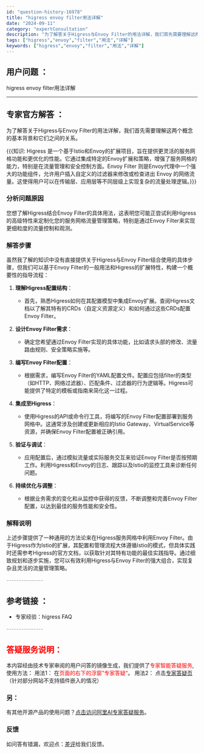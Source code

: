 ```yaml
---
id: "question-history-16978"
title: "higress envoy filter用法详解"
date: "2024-09-11"
category: "expertConsultation"
description: "为了解答关于Higress与Envoy Filter的用法详解，我们首先需要理解这两个概念的基本背景和它们之间的关系。知识: Higress 是一个基于Istio和Envoy的扩展项目，旨在提供更灵活的服务网格功能和更优化的性能。它通过集成特定的Envoy扩展和策略，增强了服务网格的能力，特别是在流"
tags: ["higress","envoy","filter","用法","详解"]
keywords: ["higress","envoy","filter","用法","详解"]
---
```


## 用户问题 ： 
 higress envoy filter用法详解  

---------------
## 专家官方解答 ：

为了解答关于Higress与Envoy Filter的用法详解，我们首先需要理解这两个概念的基本背景和它们之间的关系。

{{{知识: Higress 是一个基于Istio和Envoy的扩展项目，旨在提供更灵活的服务网格功能和更优化的性能。它通过集成特定的Envoy扩展和策略，增强了服务网格的能力，特别是在流量管理和安全控制方面。Envoy Filter 则是Envoy代理中一个强大的功能组件，允许用户插入自定义的过滤器来修改或检查进出 Envoy 的网络流量。这使得用户可以在传输层、应用层等不同层级上实现复杂的流量处理逻辑。}}}

### 分析问题原因

您想了解Higress结合Envoy Filter的具体用法，这表明您可能正尝试利用Higress的高级特性来定制化您的服务网格流量管理策略，特别是通过Envoy Filter来实现更细粒度的流量控制和观测。

### 解答步骤

虽然我了解的知识中没有直接提供关于Higress与Envoy Filter结合使用的具体步骤，但我们可以基于Envoy Filter的一般用法和Higress的扩展特性，构建一个概要性的指导流程：

1. **理解Higress配置结构**：
   - 首先，熟悉Higress如何在其配置模型中集成Envoy扩展。查阅Higress文档以了解其特有的CRDs（自定义资源定义）和如何通过这些CRDs配置Envoy Filter。

2. **设计Envoy Filter需求**：
   - 确定您希望通过Envoy Filter实现的具体功能，比如请求头部的修改、流量路由规则、安全策略实施等。

3. **编写Envoy Filter配置**：
   - 根据需求，编写Envoy Filter的YAML配置文件。配置应包括filter的类型（如HTTP、网络过滤器）、匹配条件、过滤器的行为逻辑等。Higress可能提供了特定的模板或指南来简化这一过程。

4. **集成至Higress**：
   - 使用Higress的API或命令行工具，将编写的Envoy Filter配置部署到服务网格中。这通常涉及创建或更新相应的Istio Gateway、VirtualService等资源，并确保Envoy Filter配置被正确引用。

5. **验证与调试**：
   - 应用配置后，通过模拟流量或实际服务交互来验证Envoy Filter是否按预期工作。利用Higress和Envoy的日志、跟踪以及Istio的监控工具来诊断任何问题。

6. **持续优化与调整**：
   - 根据业务需求的变化和从监控中获得的反馈，不断调整和完善Envoy Filter配置，以达到最佳的服务性能和安全性。

### 解释说明

上述步骤提供了一种通用的方法论来在Higress服务网格中利用Envoy Filter。由于Higress作为Istio的扩展，其配置和管理流程大体遵循Istio的模式，但具体实践时还需参考Higress的官方文档，以获取针对其特有功能的最佳实践指导。通过细致规划和逐步实施，您可以有效利用Higress与Envoy Filter的强大组合，实现复杂且灵活的流量管理策略。


<font color="#949494">---------------</font> 


## 参考链接 ：

* 专家经验：higress FAQ 


 <font color="#949494">---------------</font> 
 


## <font color="#FF0000">答疑服务说明：</font> 

本内容经由技术专家审阅的用户问答的镜像生成，我们提供了<font color="#FF0000">专家智能答疑服务</font>,使用方法：
用法1： 在<font color="#FF0000">页面的右下的浮窗”专家答疑“</font>。
用法2： 点击[专家答疑页](https://answer.opensource.alibaba.com/docs/intro)（针对部分网站不支持插件嵌入的情况）
### 另：


有其他开源产品的使用问题？[点击访问阿里AI专家答疑服务](https://answer.opensource.alibaba.com/docs/intro)。
### 反馈
如问答有错漏，欢迎点：[差评](https://ai.nacos.io/user/feedbackByEnhancerGradePOJOID?enhancerGradePOJOId=16985)给我们反馈。
